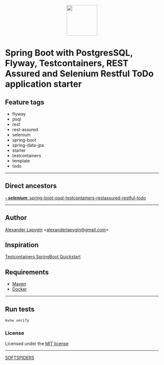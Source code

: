 <div align="center">
    <a href="https://github.com/softspiders/softspiders">
      <img src="https://avatars.githubusercontent.com/u/47006425?v=4"width="100" height="100"/>
    </a>
</div> 

# Spring Boot with PostgresSQL, Flyway, Testcontainers, REST Assured and Selenium Restful ToDo application starter


## Feature tags

- flyway
- psql
- rest
- rest-assured
- selenium
- spring-boot
- spring-data-jpa
- starter
- testcontainers
- template
- todo

---

## Direct ancestors

[***- selenium***: spring-boot-psql-testcontainers-restassured-restful-todo](https://github.com/softspiders/springboot-postgres-testcontainers-restassured-selenium-restful-todo-app-starter/tree/spring-boot-psql-testcontainers-restassured-restful-todo#readme)

---

## Author

[Alexander Lapygin](https://github.com/AlexanderLapygin) <<alexanderlapygin@gmail.com>>

## Inspiration

[Testcontainers SpringBoot Quickstart](https://github.com/testcontainers/testcontainers-java-spring-boot-quickstart)

## Requirements

- [Maven](https://maven.apache.org/)
- [Docker](https://docs.docker.com/get-docker/)

---

## Run tests

```sh
mvnw verify
```

### License

Licensed under the [MIT license](./LICENSE)

---

[SOFTSPIDERS](https://github.com/softspiders/softspiders)
